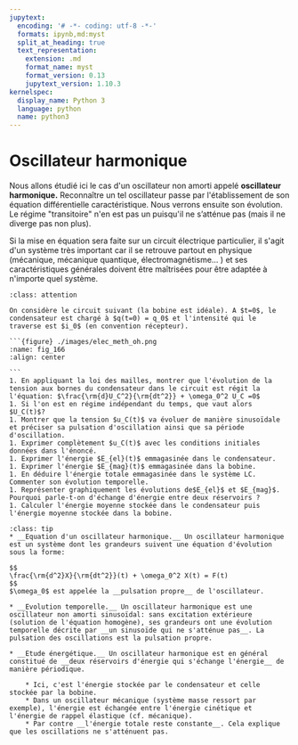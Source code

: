 ```yaml
---
jupytext:
  encoding: '# -*- coding: utf-8 -*-'
  formats: ipynb,md:myst
  split_at_heading: true
  text_representation:
    extension: .md
    format_name: myst
    format_version: 0.13
    jupytext_version: 1.10.3
kernelspec:
  display_name: Python 3
  language: python
  name: python3
---
```

# Oscillateur harmonique
Nous allons étudié ici le cas d'un oscillateur non amorti appelé __oscillateur harmonique.__ Reconnaître un tel oscillateur passe par l'établissement de son équation différentielle caractéristique. Nous verrons ensuite son évolution. Le régime "transitoire" n'en est pas un puisqu'il ne s’atténue pas (mais il ne diverge pas non plus).

Si la mise en équation sera faite sur un circuit électrique particulier, il s'agit d'un système très important car il se retrouve partout en physique (mécanique, mécanique quantique, électromagnétisme... ) et ses caractéristiques générales doivent être maîtrisées pour être adaptée à n'importe quel système.


````{admonition} Exercice 
:class: attention

On considère le circuit suivant (la bobine est idéale). A $t=0$, le condensateur est chargé à $q(t=0) = q_0$ et l'intensité qui le traverse est $i_0$ (en convention récepteur).

```{figure} ./images/elec_meth_oh.png
:name: fig_166
:align: center

```
1. En appliquant la loi des mailles, montrer que l'évolution de la tension aux bornes du condensateur dans le circuit est régit la l'équation: $\frac{\rm{d}U_C^2}{\rm{dt^2}} + \omega_0^2 U_C =0$
1. Si l'on est en régime indépendant du temps, que vaut alors $U_C(t)$?
1. Montrer que la tension $u_C(t)$ va évoluer de manière sinusoïdale et préciser sa pulsation d'oscillation ainsi que sa période d'oscillation.
1. Exprimer complètement $u_C(t)$ avec les conditions initiales données dans l'énoncé.
1. Exprimer l'énergie $E_{el}(t)$ emmagasinée dans le condensateur.
1. Exprimer l'énergie $E_{mag}(t)$ emmagasinée dans la bobine.
1. En déduire l'énergie totale emmagasinée dans le système LC. Commenter son évolution temporelle.
1. Représenter graphiquement les évolutions de$E_{el}$ et $E_{mag}$. Pourquoi parle-t-on d'échange d'énergie entre deux réservoirs ?
1. Calculer l'énergie moyenne stockée dans le condensateur puis l'énergie moyenne stockée dans la bobine.
````

```{admonition} A retenir
:class: tip
* __Equation d'un oscillateur harmonique.__ Un oscillateur harmonique est un système dont les grandeurs suivent une équation d'évolution sous la forme:

$$
\frac{\rm{d^2}X}{\rm{dt^2}}(t) + \omega_0^2 X(t) = F(t)
$$
$\omega_0$ est appelée la __pulsation propre__ de l'oscillateur.

* __Evolution temporelle.__ Un oscillateur harmonique est une oscillateur non amorti sinusoïdal: sans excitation extérieure (solution de l'équation homogène), ses grandeurs ont une évolution temporelle décrite par __un sinusoïde qui ne s'atténue pas__. La pulsation des oscillations est la pulsation propre.

* __Etude énergétique.__ Un oscillateur harmonique est en général constitué de __deux réservoirs d'énergie qui s'échange l'énergie__ de manière périodique.

    * Ici, c'est l'énergie stockée par le condensateur et celle stockée par la bobine. 
    * Dans un oscillateur mécanique (système masse ressort par exemple), l'énergie est échangée entre l'énergie cinétique et l'énergie de rappel élastique (cf. mécanique).
    * Par contre __l'énergie totale reste constante__. Cela explique que les oscillations ne s'atténuent pas.

```